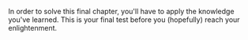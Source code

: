 In order to solve this final chapter, you'll have to apply the knowledge you've learned. This is your final test before you (hopefully) reach your enlightenment.